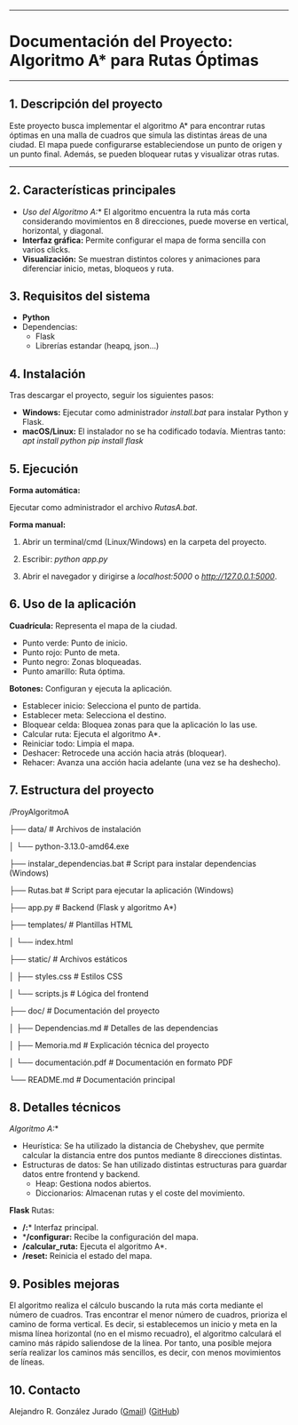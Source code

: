 ***
# Documentación del Proyecto: Algoritmo A* para Rutas Óptimas
***
## 1. Descripción del proyecto
Este proyecto busca implementar el algoritmo A* para encontrar rutas óptimas en una malla de cuadros que simula las distintas áreas de una ciudad. El mapa puede configurarse estableciendose un punto de origen y un punto final. Además, se pueden bloquear rutas y visualizar otras rutas.
***
## 2. Características principales
- **Uso del Algoritmo A*:** El algoritmo encuentra la ruta más corta considerando movimientos en 8 direcciones, puede moverse en vertical, horizontal, y diagonal.
- **Interfaz gráfica:**  Permite configurar el mapa de forma sencilla con varios clicks.
- **Visualización:** Se muestran distintos colores y animaciones para diferenciar inicio, metas, bloqueos y ruta. 

## 3. Requisitos del sistema
- **Python**
- Dependencias:
  - Flask
  - Librerías estandar (heapq, json...)

## 4. Instalación
Tras descargar el proyecto, seguir los siguientes pasos:
- **Windows:** Ejecutar como administrador *install.bat* para instalar Python y Flask.
- **macOS/Linux:** El instalador no se ha codificado todavía. Mientras tanto:
*apt install python*
*pip install flask*

## 5. Ejecución
**Forma automática:** 

Ejecutar como administrador el archivo *RutasA.bat*.

**Forma manual:** 

1. Abrir un terminal/cmd (Linux/Windows) en la carpeta del proyecto. 

2. Escribir: *python app.py*

3. Abrir el navegador y dirigirse a *localhost:5000* o *http://127.0.0.1:5000*.

## 6. Uso de la aplicación

**Cuadrícula:** Representa el mapa de la ciudad.
- Punto verde: Punto de inicio.
- Punto rojo: Punto de meta.
- Punto negro: Zonas bloqueadas.
- Punto amarillo: Ruta óptima.

**Botones:** Configuran y ejecuta la aplicación.
- Establecer inicio: Selecciona el punto de partida.
- Establecer meta: Selecciona el destino.
- Bloquear celda: Bloquea zonas para que la aplicación lo las use.
- Calcular ruta: Ejecuta el algoritmo A*.
- Reiniciar todo: Limpia el mapa.
- Deshacer: Retrocede una acción hacia atrás (bloquear).
- Rehacer: Avanza una acción hacia adelante (una vez se ha deshecho).

## 7. Estructura del proyecto

/ProyAlgoritmoA

   ├── data/                     # Archivos de instalación

   │    └── python-3.13.0-amd64.exe
   
   ├── instalar_dependencias.bat # Script para instalar dependencias (Windows)

   ├── Rutas.bat                 # Script para ejecutar la aplicación (Windows)

   ├── app.py                    # Backend (Flask y algoritmo A*)

   ├── templates/                # Plantillas HTML

   │    └── index.html

   ├── static/                   # Archivos estáticos


   │    ├── styles.css           # Estilos CSS

   │    └── scripts.js           # Lógica del frontend

   ├── doc/                      # Documentación del proyecto

   │    ├── Dependencias.md      # Detalles de las dependencias

   │    ├── Memoria.md           # Explicación técnica del proyecto

   │    └── documentación.pdf    # Documentación en formato PDF

   └── README.md                 # Documentación principal

## 8. Detalles técnicos

**Algoritmo A*:** 
- Heurística: Se ha utilizado la distancia de Chebyshev, que permite calcular la distancia entre dos puntos mediante 8 direcciones distintas.
- Estructuras de datos: Se han utilizado distintas estructuras para guardar datos entre frontend y backend.
  - Heap: Gestiona nodos abiertos.
  - Diccionarios: Almacenan rutas y el coste del movimiento.

**Flask**
Rutas: 
  - **/:*** Interfaz principal.
  - ***/configurar:** Recibe la configuración del mapa.
  - **/calcular_ruta:** Ejecuta el algoritmo A*.
  - **/reset:** Reinicia el estado del mapa.

## 9. Posibles mejoras
El algoritmo realiza el cálculo buscando la ruta más corta mediante el número de cuadros. Tras encontrar el menor número de cuadros, prioriza el camino de forma vertical.
Es decir, si establecemos un inicio y meta en la misma línea horizontal (no en el mismo recuadro), el algoritmo calculará el camino más rápido saliendose de la línea.
Por tanto, una posible mejora sería realizar los caminos más sencillos, es decir, con menos movimientos de líneas.

## 10. Contacto
Alejandro R. González Jurado
([Gmail](alegonjur@gmail.com))
([GitHub](https://github.com/alegonzjur))
